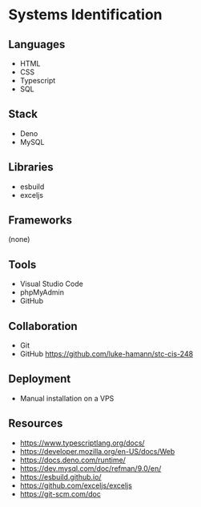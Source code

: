 # Systems Identification

## Languages

- HTML
- CSS
- Typescript
- SQL

## Stack

- Deno
- MySQL

## Libraries

- esbuild
- exceljs

## Frameworks

(none)

## Tools

- Visual Studio Code
- phpMyAdmin
- GitHub

## Collaboration

- Git
- GitHub <https://github.com/luke-hamann/stc-cis-248>

## Deployment

- Manual installation on a VPS

## Resources

- <https://www.typescriptlang.org/docs/>
- <https://developer.mozilla.org/en-US/docs/Web>
- <https://docs.deno.com/runtime/>
- <https://dev.mysql.com/doc/refman/9.0/en/>
- <https://esbuild.github.io/>
- <https://github.com/exceljs/exceljs>
- <https://git-scm.com/doc>
